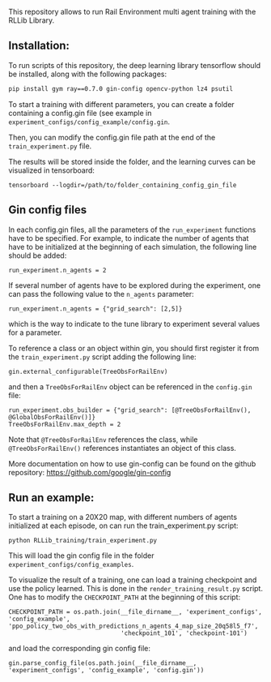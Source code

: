This repository allows to run Rail Environment multi agent training with the RLLib Library.

## Installation:

To run scripts of this repository, the deep learning library tensorflow should be installed, along with the following packages:
```sh
pip install gym ray==0.7.0 gin-config opencv-python lz4 psutil
```

To start a training with different parameters, you can create a folder containing a config.gin file (see example in `experiment_configs/config_example/config.gin`.

Then, you can modify the config.gin file path at the end of the `train_experiment.py` file.

The results will be stored inside the folder, and the learning curves can be visualized in 
tensorboard:

```
tensorboard --logdir=/path/to/folder_containing_config_gin_file
```

## Gin config files

In each config.gin files, all the parameters of the `run_experiment` functions have to be specified.
For example, to indicate the number of agents that have to be initialized at the beginning of each simulation, the following line should be added:

```
run_experiment.n_agents = 2
```

If several number of agents have to be explored during the experiment, one can pass the following value to the `n_agents` parameter:

```
run_experiment.n_agents = {"grid_search": [2,5]}
```

which is the way to indicate to the tune library to experiment several values for a parameter.

To reference a class or an object within gin, you should first register it from the `train_experiment.py` script adding the following line:

```
gin.external_configurable(TreeObsForRailEnv)
```

and then a `TreeObsForRailEnv` object can be referenced in the `config.gin` file:

```
run_experiment.obs_builder = {"grid_search": [@TreeObsForRailEnv(), @GlobalObsForRailEnv()]}
TreeObsForRailEnv.max_depth = 2
```

Note that `@TreeObsForRailEnv` references the class, while `@TreeObsForRailEnv()` references instantiates an object of this class.




More documentation on how to use gin-config can be found on the github repository: https://github.com/google/gin-config

## Run an example:
To start a training on a 20X20 map, with different numbers of agents initialized at each episode, on can run the train_experiment.py script:
```
python RLLib_training/train_experiment.py
```
This will load the gin config file in the folder `experiment_configs/config_examples`.

To visualize the result of a training, one can load a training checkpoint and use the policy learned.
This is done in the `render_training_result.py` script. One has to modify the `CHECKPOINT_PATH` at the beginning of this script:

```
CHECKPOINT_PATH = os.path.join(__file_dirname__, 'experiment_configs', 'config_example', 'ppo_policy_two_obs_with_predictions_n_agents_4_map_size_20q58l5_f7',
                               'checkpoint_101', 'checkpoint-101')
```
and load the corresponding gin config file:

```
gin.parse_config_file(os.path.join(__file_dirname__, 'experiment_configs', 'config_example', 'config.gin'))
```


